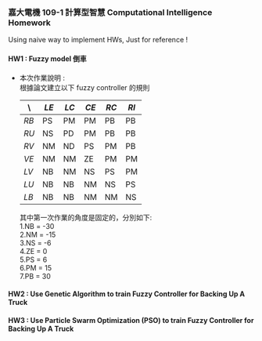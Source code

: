 ### 嘉大電機 109-1 計算型智慧 Computational Intelligence Homework
Using naive way to implement HWs, Just for reference !
#### HW1 : Fuzzy model 倒車
* 本次作業說明 :  
  根據論文建立以下 fuzzy controller 的規則  
    
  | \	| *LE* 	| *LC* 	| *CE* 	| *RC* 	|  *RI*	|
  |---	|---	|---	|---	|---	|---	|
  | *RB* 	| PS 	| PM 	| PM 	| PB 	| PB 	|
  | *RU* 	| NS 	| PD 	| PM 	| PB 	| PB 	|
  | *RV*	| NM 	| ND 	| PS 	| PM 	| PB 	|
  | *VE* 	| NM 	| NM 	| ZE 	| PM 	| PM 	|
  | *LV* 	| NB 	| NM 	| NS 	| PS	| PM 	|
  | *LU* 	| NB 	| NB 	| NM 	| NS 	| PS 	|
  | *LB* 	| NB 	| NB 	| NM 	| NM 	| NS 	|   
  
  其中第一次作業的角度是固定的，分別如下:  
      1.NB = -30  
      2.NM = -15  
      3.NS = -6  
      4.ZE = 0  
      5.PS = 6  
      6.PM = 15  
      7.PB = 30  
#### HW2 : Use **Genetic Algorithm** to train Fuzzy Controller for Backing Up A Truck  

#### HW3 : Use **Particle Swarm Optimization (PSO)** to train Fuzzy Controller for Backing Up A Truck  


  

